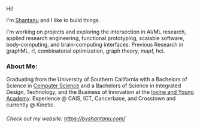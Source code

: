 Hi!

I'm [Shantanu](https://twitter.com/ShantanuJhaveri) and I like to build things. 

I'm working on projects and exploring the intersection in AI/ML research, applied research engineering, functional prototyping, scalable software, body-computing, and brain-computing interfaces. Previous Research in graphML, rl, combinatorial optimization, graph theory, mapf, hci. <br>

### About Me:
Graduating from the University of Southern California with a Bachelors of Science in [Computer Science](https://viterbischool.usc.edu) and a Bachelors of Science in Integrated Design, Technology, and the Business of Innovation at the [Iovine and Young Academy](https://iovine-young.usc.edu). Experience @ CAIS, ICT, Cancerbase, and Crosstown and currently @ Kinetic.

###### Check out my website: https://byshantanu.com/
